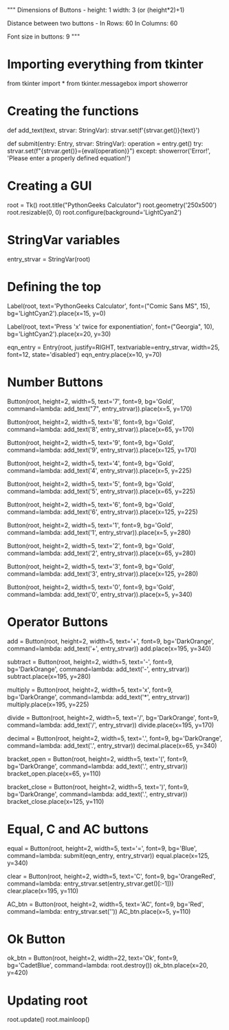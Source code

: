 """
Dimensions of Buttons -
    height: 1
    width: 3 (or (height*2)+1)

Distance between two buttons -
    In Rows: 60
    In Columns: 60

Font size in buttons: 9
"""

# Importing everything from tkinter
from tkinter import *
from tkinter.messagebox import showerror

# Creating the functions
def add_text(text, strvar: StringVar):
    strvar.set(f'{strvar.get()}{text}')


def submit(entry: Entry, strvar: StringVar):
    operation = entry.get()
    try:
        strvar.set(f"{strvar.get()}={eval(operation)}")
    except:
        showerror('Error!', 'Please enter a properly defined equation!')


# Creating a GUI
root = Tk()
root.title("PythonGeeks Calculator")
root.geometry('250x500')
root.resizable(0, 0)
root.configure(background='LightCyan2')

# StringVar variables
entry_strvar = StringVar(root)

# Defining the top
Label(root, text='PythonGeeks Calculator', font=("Comic Sans MS", 15), bg='LightCyan2').place(x=15, y=0)

Label(root, text='Press \'x\' twice for exponentiation', font=("Georgia", 10), bg='LightCyan2').place(x=20, y=30)

eqn_entry = Entry(root, justify=RIGHT, textvariable=entry_strvar, width=25, font=12, state='disabled')
eqn_entry.place(x=10, y=70)

# Number Buttons
Button(root, height=2, width=5, text='7', font=9, bg='Gold', command=lambda: add_text("7", entry_strvar)).place(x=5,
                                                                                                              y=170)

Button(root, height=2, width=5, text='8', font=9, bg='Gold', command=lambda: add_text('8', entry_strvar)).place(x=65, y=170)

Button(root, height=2, width=5, text='9', font=9, bg='Gold', command=lambda: add_text('9', entry_strvar)).place(x=125, y=170)

Button(root, height=2, width=5, text='4', font=9, bg='Gold', command=lambda: add_text('4', entry_strvar)).place(x=5, y=225)

Button(root, height=2, width=5, text='5', font=9, bg='Gold', command=lambda: add_text('5', entry_strvar)).place(x=65, y=225)

Button(root, height=2, width=5, text='6', font=9, bg='Gold', command=lambda: add_text('6', entry_strvar)).place(x=125, y=225)

Button(root, height=2, width=5, text='1', font=9, bg='Gold', command=lambda: add_text('1', entry_strvar)).place(x=5, y=280)

Button(root, height=2, width=5, text='2', font=9, bg='Gold', command=lambda: add_text('2', entry_strvar)).place(x=65, y=280)

Button(root, height=2, width=5, text='3', font=9, bg='Gold', command=lambda: add_text('3', entry_strvar)).place(x=125, y=280)

Button(root, height=2, width=5, text='0', font=9, bg='Gold', command=lambda: add_text('0', entry_strvar)).place(x=5, y=340)

# Operator Buttons
add = Button(root, height=2, width=5, text='+', font=9, bg='DarkOrange', command=lambda: add_text('+', entry_strvar))
add.place(x=195, y=340)

subtract = Button(root, height=2, width=5, text='-', font=9, bg='DarkOrange', command=lambda: add_text('-', entry_strvar))
subtract.place(x=195, y=280)

multiply = Button(root, height=2, width=5, text='x', font=9, bg='DarkOrange', command=lambda: add_text('*', entry_strvar))
multiply.place(x=195, y=225)

divide = Button(root, height=2, width=5, text='/', bg='DarkOrange', font=9, command=lambda: add_text('/', entry_strvar))
divide.place(x=195, y=170)

decimal = Button(root, height=2, width=5, text='.', font=9, bg='DarkOrange', command=lambda: add_text('.', entry_strvar))
decimal.place(x=65, y=340)

bracket_open = Button(root, height=2, width=5, text='(', font=9, bg='DarkOrange', command=lambda: add_text('.', entry_strvar))
bracket_open.place(x=65, y=110)

bracket_close = Button(root, height=2, width=5, text=')', font=9, bg='DarkOrange', command=lambda: add_text('.', entry_strvar))
bracket_close.place(x=125, y=110)

# Equal, C and AC buttons
equal = Button(root, height=2, width=5, text='=', font=9, bg='Blue', command=lambda: submit(eqn_entry, entry_strvar))
equal.place(x=125, y=340)

clear = Button(root, height=2, width=5, text='C', font=9, bg='OrangeRed',
               command=lambda: entry_strvar.set(entry_strvar.get()[:-1]))
clear.place(x=195, y=110)

AC_btn = Button(root, height=2, width=5, text='AC', font=9, bg='Red', command=lambda: entry_strvar.set(''))
AC_btn.place(x=5, y=110)

# Ok Button
ok_btn = Button(root, height=2, width=22, text='Ok', font=9, bg='CadetBlue', command=lambda: root.destroy())
ok_btn.place(x=20, y=420)

# Updating root
root.update()
root.mainloop()
